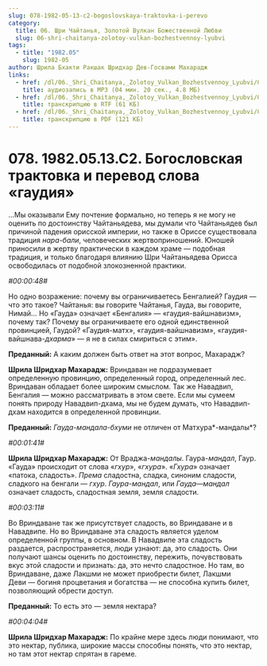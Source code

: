```yaml
---
slug: 078-1982-05-13-c2-bogoslovskaya-traktovka-i-perevo
category:
  title: 06. Шри Чайтанья, Золотой Вулкан Божественной Любви
  slug: 06-shri-chaitanya-zolotoy-vulkan-bozhestvennoy-lyubvi
tags:
  - title: "1982.05"
    slug: 1982-05
author: Шрила Бхакти Ракшак Шридхар Дев-Госвами Махарадж
links:
  - href: /dl/06._Shri_Chaitanya,_Zolotoy_Vulkan_Bozhestvennoy_Lyubvi/078_1982.05.13.C2_SridharMj_Bogoslovskaja_traktovka_i_perevod_slova_gaudija.mp3
    title: аудиозапись в MP3 (04 мин. 20 сек., 4.8 МБ)
  - href: /dl/06._Shri_Chaitanya,_Zolotoy_Vulkan_Bozhestvennoy_Lyubvi/078_1982.05.13.C2_SridharMj_Bogoslovskaja_traktovka_i_perevod_slova_gaudija.rtf
    title: транскрипцию в RTF (61 КБ)
  - href: /dl/06._Shri_Chaitanya,_Zolotoy_Vulkan_Bozhestvennoy_Lyubvi/078_1982.05.13.C2_SridharMj_Bogoslovskaja_traktovka_i_perevod_slova_gaudija.pdf
    title: транскрипцию в PDF (121 КБ)
---
```


# 078. 1982.05.13.C2. Богословская трактовка и перевод слова «гаудия»

…Мы оказывали Ему почтение формально, но теперь я не могу не оценить по достоинству Чайтаньядева, мы думали что Чайтаньядев был причиной падения орисской империи, но также в Ориссе существовала традиция *нара-бали*, человеческих жертвоприношений. Юношей приносили в жертву практически в каждом храме — подобная традиция, и только благодаря влиянию Шри Чайтаньядева Орисса освободилась от подобной злокозненной практики.

*#00:00:48#*

Но одно возражение: почему вы ограничиваетесь Бенгалией? Гаудия — что это такое? Чайтанья: вы говорите Чайтанья, Гауда, вы говорите, Нимай… Но «Гауда» означает «Бенгалия» — «гаудия-вайшнавизм», почему так? Почему вы ограничиваете его одной единственной провинцией, Гаудой? «Гаудия-матх», «гаудия-вайшнавизм», «гаудия-вайшнава-*дхарма*» — я не в силах смириться с этим».

**Преданный:** А каким должен быть ответ на этот вопрос, Махарадж?

**Шрила Шридхар Махарадж:** Вриндаван не подразумевает определенную провинцию, определенный город, определенный лес. Вриндаван обладает более широким смыслом. Так же Навадвип, Бенгалия — можно рассматривать в этом свете. Если мы сумеем понять природу Навадвип-дхама, мы не будем думать, что Навадвип-дхам находится в определенной провинции.

**Преданный:** *Гауда-мандала-бхуми* не отличен от Матхура*-мандалы*?

*#00:01:41#*

**Шрила Шридхар Махарадж:** От Враджа-*мандалы*. Гаура-*мандал*, Гаур. «Гауда» происходит от слова «*гхур*», «*гхура*». «*Гхура*» означает «патока, сладость». *Према* сладостна, сладка, синоним сладости, сладкого на бенгали — *гхур*. *Гаура-мандал*, или *Гауда*—*мандал* означает сладость, сладостная земля, земля сладости.

*#00:03:11#*

Во Вриндаване так же присутствует сладость, во Вриндаване и в Навадвипе. Но во Вриндаване эта сладость является уделом определенной группы, в основном. В Навадвипе эта сладость раздается, распространяется, люди узнают: да, это сладость. Они получают шансы оценить по достоинству, пережить, почувствовать вкус этой сладости и признать: да, это нечто сладостное. Но там, во Вриндаване, даже Лакшми не может приобрести билет, Лакшми Деви — богиня процветания и богатства — не способна купить билет, позволяющий обрести доступ.

**Преданный:** То есть это — земля нектара?

*#00:04:04#*

**Шрила Шридхар Махарадж:** По крайне мере здесь люди понимают, что это нектар, публика, широкие массы способны понять, что это нектар, но там этот нектар спрятан в гареме.

